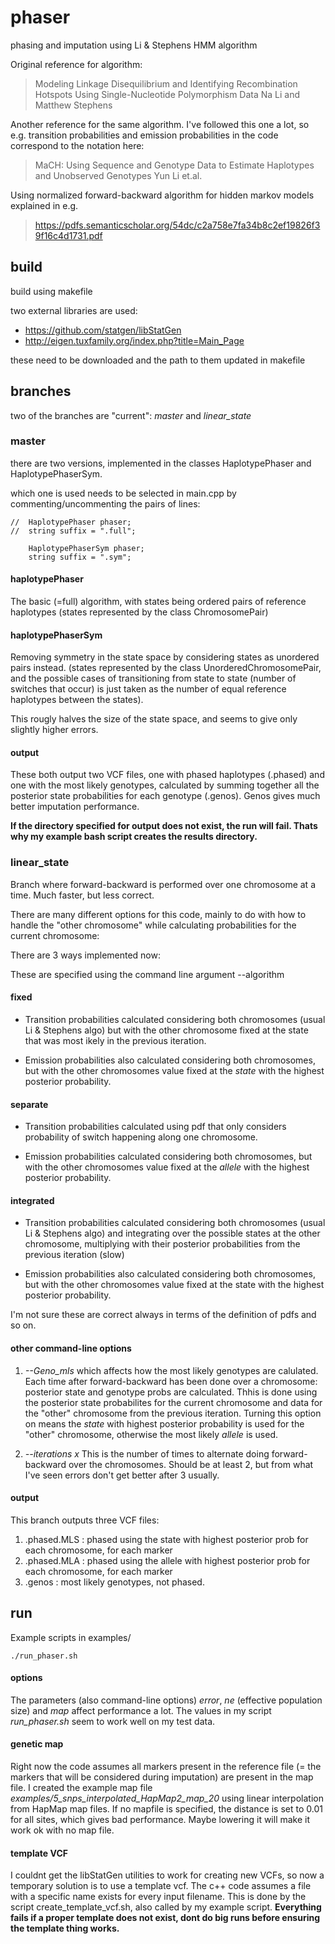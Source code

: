 # phaser

phasing and imputation using Li & Stephens HMM algorithm 

Original reference for algorithm:
>Modeling Linkage Disequilibrium and Identifying Recombination Hotspots Using Single-Nucleotide Polymorphism Data
Na Li and Matthew Stephens

Another reference for the same algorithm. I've followed this one a lot, so e.g. transition probabilities and emission probabilities in the code correspond to the notation here:
>MaCH: Using Sequence and Genotype Data to Estimate Haplotypes and Unobserved Genotypes
Yun Li et.al.

Using normalized forward-backward algorithm for hidden markov models explained in e.g.
>https://pdfs.semanticscholar.org/54dc/c2a758e7fa34b8c2ef19826f39f16c4d1731.pdf


## build ##

build using makefile

two external libraries are used:

* https://github.com/statgen/libStatGen
* http://eigen.tuxfamily.org/index.php?title=Main_Page

these need to be downloaded and the path to them updated in makefile


## branches ##
two of the branches are "current": *master* and *linear_state*

### master ###
there are two versions, implemented in the classes HaplotypePhaser and HaplotypePhaserSym.

which one is used needs to be selected in main.cpp by commenting/uncommenting the pairs of lines:

```
//	HaplotypePhaser phaser;
//	string suffix = ".full";

	HaplotypePhaserSym phaser;
	string suffix = ".sym";
```

#### haplotypePhaser ####
The basic (=full) algorithm, with states being ordered pairs of reference haplotypes
(states represented by the class ChromosomePair)


#### haplotypePhaserSym ####
Removing symmetry in the state space by considering states as unordered pairs instead. 
(states represented by the class UnorderedChromosomePair, and the possible cases of transitioning from state to state (number of switches that occur) is just taken as the number of equal reference haplotypes between the states).

This rougly halves the size of the state space, and seems to give only slightly higher errors.

#### output ####

These both output two VCF files, one with phased haplotypes (.phased) and one with the most likely genotypes, calculated by summing together all the posterior state probabilities for each genotype (.genos). Genos gives much better imputation performance.


**If the directory specified for output does not exist, the run will fail. Thats why my example bash script creates the results directory.**


### linear_state ###
Branch where forward-backward is performed over one chromosome at a time. Much faster, but less correct. 

There are many different options for this code, mainly to do with how to handle the "other chromosome" while calculating probabilities for the current chromosome:

There are 3 ways implemented now:

These are specified using the command line argument --algorithm

#### fixed ####
 * Transition probabilities calculated considering both chromosomes (usual Li & Stephens algo) but with the other chromosome fixed at the state that was most ikely in the previous iteration.

* Emission probabilities also calculated considering both chromosomes, but with the other chromosomes value fixed at the _state_ with the highest posterior probability.

#### separate ####

* Transition probabilities calculated using pdf that only considers probability of switch happening along one chromosome.

* Emission probabilities calculated considering both chromosomes, but with the other chromosomes value fixed at the _allele_ with the highest posterior probability.

#### integrated ####
 * Transition probabilities calculated considering both chromosomes (usual Li & Stephens algo) and integrating over the possible states at the other chromosome, multiplying with their posterior probabilities from the previous iteration (slow)
  
 * Emission probabilities also calculated considering both chromosomes, but with the other chromosomes value fixed at the state with the highest posterior probability.

I'm not sure these are correct always in terms of the definition of pdfs and so on.
 
#### other command-line options ####

1. *--Geno_mls* which affects how the most likely genotypes are calulated. Each time after forward-backward has been done over a chromosome: posterior state and genotype probs are calculated. Thhis is done using the posterior state probabilites for the current chromosome and data for the "other" chromosome from the previous iteration. Turning this option on means the _state_ with highest posterior probability is used for the "other" chromosome, otherwise the most likely _allele_ is used.


2. *--iterations x* This is the number of times to alternate doing forward-backward over the chromosomes. Should be at least 2, but from what I've seen errors don't get better after 3 usually.


#### output ####

This branch outputs three VCF files:
1. .phased.MLS : phased using the state with highest posterior prob for each chromosome, for each marker
2. .phased.MLA : phased using the allele with highest posterior prob for each chromosome, for each marker
3. .genos : most likely genotypes, not phased.


## run ##

Example scripts in examples/

```
./run_phaser.sh
```


#### options ####
The parameters (also command-line options) *error*, *ne* (effective population size) and *map* affect performance a lot. The values in my script *run_phaser.sh* seem to work well on my test data. 

#### genetic map ####
Right now the code assumes all markers present in the reference file (= the markers that will be considered during imputation) are present in the map file. I created the example map file *examples/5_snps_interpolated_HapMap2_map_20* using linear interpolation from HapMap map files. If no mapfile is specified, the distance is set to 0.01 for all sites, which gives bad performance. Maybe lowering it will make it work ok with no map file.


#### template VCF ####
I couldnt get the libStatGen utilities to work for creating new VCFs, so now a temporary solution is to use a template vcf. The c++ code assumes a file with a specific name exists for every input filename. This is done by the script create_template_vcf.sh, also called by my example script. **Everything fails if a proper template does not exist, dont do big runs before ensuring the template thing works.**


